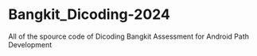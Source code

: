 # Bangkit_Dicoding-2024
All of the spource code of Dicoding Bangkit Assessment for Android Path Development
